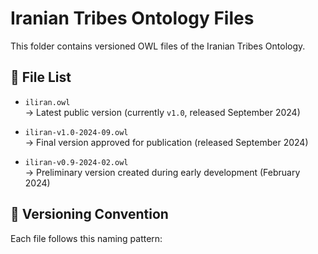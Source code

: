 # Iranian Tribes Ontology Files

This folder contains versioned OWL files of the Iranian Tribes Ontology.

## 📂 File List

- `iliran.owl`  
  → Latest public version (currently `v1.0`, released September 2024)

- `iliran-v1.0-2024-09.owl`  
  → Final version approved for publication (released September 2024)

- `iliran-v0.9-2024-02.owl`  
  → Preliminary version created during early development (February 2024)

## 🧭 Versioning Convention

Each file follows this naming pattern:
